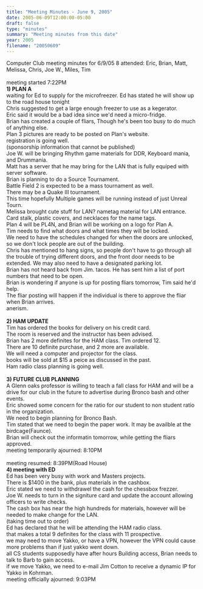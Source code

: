 ```yaml
---
title: "Meeting Minutes - June 9, 2005"
date: 2005-06-09T12:00:00-05:00
draft: false
type: "minutes"
summary: "Meeting minutes from this date"
year: 2005
filename: "20050609"
---
```


Computer Club meeting minutes for 6/9/05
8 attended: Eric, Brian, Matt, Melissa, Chris, Joe W., Miles, Tim<br>
<br>
meeting started 7:22PM<br>
<b>1) PLAN A</b><br>
waiting for Ed to supply for the microfreezer. Ed has stated he will show up to the road house tonight<br>
Chris suggested to get a large enough freezer to use as a kegerator.<br>
Eric said it would be a bad idea since we'd need a micro-fridge.<br>
Brian has created a couple of fliars, Though he's been too busy to do much of anything else.<br>
Plan 3 pictures are ready to be posted on Plan's website.<br>
registration is going well.<br>
(sponsorship information that cannot be published)<br>
Joe W. will be bringing Rhythm game materials for DDR, Keyboard mania, and Drummania.<br>
Matt has a server that he may bring for the LAN that is fully equiped with server software.<br>
Brian is planning to do a Source Tournament.<br>
Battle Field 2 is expected to be a mass tournament as well.<br>
There may be a Quake III tournament.<br>
This time hopefully Multiple games will be running instead of just Unreal Tourn.<br>
Melissa brought cute stuff for LAN? nametag material for LAN entrance. Card stalk, plastic covers, and necklaces for the name tags.<br>
Plan 4 will be PL4N, and Brian will be working on a logo for Plan A.<br>
Tim needs to find what doors and what times they will be locked.<br>
We need to have the schedules changed for when the doors are unlocked, so we don't lock people are out of the building.<br>
Chris has mentioned to hang signs, so people don't have to go through all the trouble of trying different doors, and the front door needs to be extended.  We may also need to have a designated parking lot.<br>Brian has not heard back from Jim. tacos. He has sent him a list of port numbers that need to be open.<br>
Brian is wondering if anyone is up for posting fliars tomorrow, Tim said he'd help.<br>The fliar posting will happen if the individual is there to approve the fliar when Brian arrives.<br>anerism.<br>
<br>
<b>2) HAM UPDATE</b><br>
Tim has ordered the books for delivery on his credit card.<br>
The room is reserved and the instructor has been advised.<br>
Brian has 2 more definites for the HAM class.  Tim ordered 12.<br>
There are 10 definite purchase, and 2 more are available.<br>
We will need a computer and projector for the class.<br>
books will be sold at $15 a peice as discussed in the past.<br>
Ham radio class planning is going well.<br>
<br>
<b>3) FUTURE CLUB PLANNING</b><br>
A Glenn oaks professor is willing to teach a fall class for HAM and will be a drive for our club in the future to advertise during Bronco bash and other events.<br>
Eric showed some concern for the ratio for our student to non student ratio in the organization.<br>
We need to begin planning for Bronco Bash.<br>
Tim stated that we need to begin the paper work. It may be availble at the birdcage(Faunce).<br>
Brian will check out the informatin tomorrow, while getting the fliars approved.<br>
meeting temporarily ajourned: 8:10PM<br>
<br>
meeting resumed: 8:39PM(Road House)<br>
<b>4) meeting with ED</b><br>
Ed has been very busy with work and Masters projects.<br>
There is $1400 in the bank, plus materials in the cashbox.<br>
Eric stated we need to withdrawel the cash for the chessbox frezzer.<br>
Joe W. needs to turn in the signiture card and update the account allowing officers to write checks.<br>
The cash box has near the high hundreds for materials, however will be needed to make change for the LAN.<br>
(taking time out to order)<br>
Ed has declared that he will be attending the HAM radio class.<br>
that makes a total 9 definites for the class with 11 prospective.<br>
we may need to move Yakko, or have a VPN, however the VPN could cause more problems than if just yakko went down.<br>
all CS students supposedly have after hours Building access, Brian needs to talk to Barb to gain access.<br>
if we move Yakko, we need to e-mail Jim Cotton to receive a dynamic IP for Yakko in Kohrman.<br>
meeting officially ajourned: 9:03PM<br>
